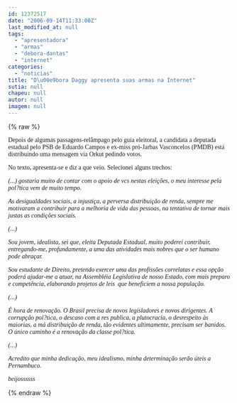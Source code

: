 ```yaml
---
id: 12372517
date: "2006-09-14T11:33:00Z"
last_modified_at: null
tags:
  - "apresentadora"
  - "armas"
  - "debora-dantas"
  - "internet"
categories:
  - "noticias"
title: "D\u00e9bora Daggy apresenta suas armas na Internet"
sutia: null
chapeu: null
autor: null
imagem: null
---
```

{% raw %}
<p><P><FONT face=Verdana>Depois de algumas passagens-relâmpago pelo guia eleitoral, a candidata a deputada estadual pelo PSB de Eduardo Campos e ex-miss pró-Jarbas Vasconcelos (PMDB) está distribuindo uma mensagem via Orkut pedindo votos.</FONT></P></p>
<p><P><FONT face=Verdana>No texto, apresenta-se e diz a que veio. Selecionei alguns trechos:</FONT></P></p>
<p><P><FONT face=Verdana><EM>(...) gostaria muito de contar com o apoio de vcs nestas eleições, o meu interesse pela pol?tica vem de muito tempo.</EM></FONT></P></p>
<p><P><FONT face=Verdana><EM>As desigualdades sociais, a injustiça, a perversa distribuição de renda, sempre me motivaram a contribuir para a melhoria de vida das pessoas, na tentativa de tornar mais justas as condições sociais.</EM></FONT></P></p>
<p><P><FONT face=Verdana><EM>(...)</EM></FONT></P></p>
<p><P><FONT face=Verdana><EM>Sou jovem, idealista, sei que, eleita Deputada Estadual, muito poderei contribuir, entregando-me, profundamente, a uma das atividades mais nobres que o ser humano pode abraçar.</EM></FONT></P></p>
<p><P><FONT face=Verdana><EM>Sou estudante de Direito, pretendo exercer uma das profissões correlatas e essa opção poderá ajudar-me a atuar, na Assembléia Legislativa de nosso Estado, com mais preparo e competência, elaborando projetos de leis&nbsp; que beneficiem a nossa população.</EM></FONT></P></p>
<p><P><FONT face=Verdana><EM>(...)</EM></FONT></P></p>
<p><P><FONT face=Verdana><EM>É hora de renovação. O Brasil precisa de novos legisladores e novos dirigentes. A corrupção pol?tica, o descaso com a res publica, a plutocracia, o desrespeito às maiorias, a má distribuição de renda, tão evidentes ultimamente, precisam ser banidos. O único caminho é a renovação da classe pol?tica.</EM></FONT></P></p>
<p><P><FONT face=Verdana><EM>(...)</EM></FONT></P></p>
<p><P><FONT face=Verdana><EM>Acredito que minha dedicação, meu idealismo, minha determinação serão úteis a Pernambuco.</EM></FONT></P></p>
<p><P><FONT face=Verdana><EM>beijossssss</EM></FONT></P> </p>
{% endraw %}